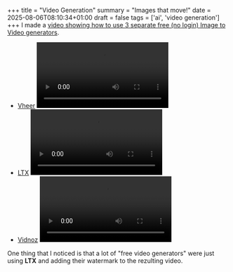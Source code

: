 +++
title = "Video Generation"
summary = "Images that move!"
date = 2025-08-06T08:10:34+01:00
draft = false
tags = ['ai', 'video generation']
+++
I made a [video showing how to use 3 separate free (no login) Image to Video generators](https://www.youtube.com/watch?v=7E8cTR_GsnE).

- [Vheer](www.vheer.com/app/image-to-video)
  ![Vheer](vheer.mp4)
- [LTX](www.vheer.com/app/image-to-video)
  ![LTX](ltx.mp4)
- [Vidnoz](https://www.vidnoz.com/image-to-video-ai.html)
  ![Vidnoz](vidnoz.mp4)

One thing that I noticed is that a lot of "free video generators" were just using **LTX** and adding their watermark to the rezulting video.
